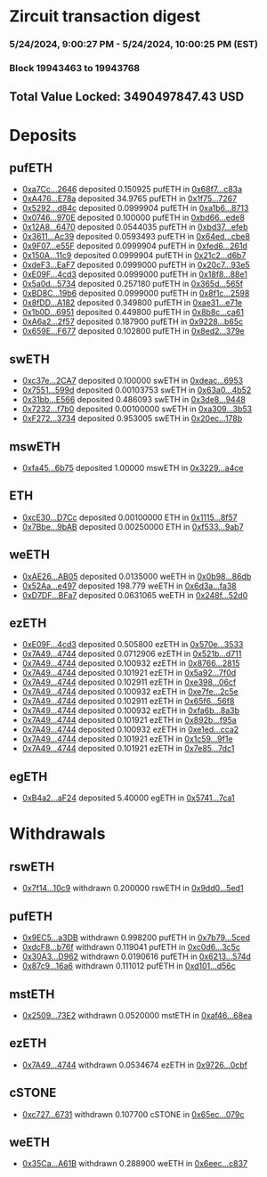 # Zircuit transaction digest
### 5/24/2024, 9:00:27 PM - 5/24/2024, 10:00:25 PM (EST)
### Block 19943463 to 19943768

## Total Value Locked: 3490497847.43 USD

# Deposits
## pufETH
- [0xa7Cc...2646](https://etherscan.io/address/0xa7Cc268f64BF02E2A4F9f1ab80D8Ac3A8a622646) deposited 0.150925 pufETH in [0x68f7...c83a](https://etherscan.io/tx/0xa7Cc268f64BF02E2A4F9f1ab80D8Ac3A8a622646)
- [0xA476...E78a](https://etherscan.io/address/0xA4766233D6b70C33e97b3301a3b2c8Fd2997E78a) deposited 34.9765 pufETH in [0x1f75...7267](https://etherscan.io/tx/0xA4766233D6b70C33e97b3301a3b2c8Fd2997E78a)
- [0x5292...d84c](https://etherscan.io/address/0x52923a2edC47e65e871f6d7526A1C4E6C768d84c) deposited 0.0999904 pufETH in [0xa1b6...8713](https://etherscan.io/tx/0x52923a2edC47e65e871f6d7526A1C4E6C768d84c)
- [0x0746...970E](https://etherscan.io/address/0x0746C3698E2C5b090CaC20492A24D4468fDD970E) deposited 0.100000 pufETH in [0xbd66...ede8](https://etherscan.io/tx/0x0746C3698E2C5b090CaC20492A24D4468fDD970E)
- [0x12A8...6470](https://etherscan.io/address/0x12A83BC2Db7662AB61506cfa30403078D2E36470) deposited 0.0544035 pufETH in [0xbd37...efeb](https://etherscan.io/tx/0x12A83BC2Db7662AB61506cfa30403078D2E36470)
- [0x3611...Ac39](https://etherscan.io/address/0x36112Ab2274fa95C1938A9E3DA8944a5a4f4Ac39) deposited 0.0593493 pufETH in [0x64ed...cbe8](https://etherscan.io/tx/0x36112Ab2274fa95C1938A9E3DA8944a5a4f4Ac39)
- [0x9F07...e55F](https://etherscan.io/address/0x9F077aB109467AE12991E3d5b017f9d9884Ce55F) deposited 0.0999904 pufETH in [0xfed6...261d](https://etherscan.io/tx/0x9F077aB109467AE12991E3d5b017f9d9884Ce55F)
- [0x150A...11c9](https://etherscan.io/address/0x150A26b9Dc7613b08A46C97a2491194c69C311c9) deposited 0.0999904 pufETH in [0x21c2...d6b7](https://etherscan.io/tx/0x150A26b9Dc7613b08A46C97a2491194c69C311c9)
- [0xdeF3...EaF7](https://etherscan.io/address/0xdeF3eb85aa85c9eD9dEc1A406a44c93ec9E5EaF7) deposited 0.0999000 pufETH in [0x20c7...93e5](https://etherscan.io/tx/0xdeF3eb85aa85c9eD9dEc1A406a44c93ec9E5EaF7)
- [0xE09F...4cd3](https://etherscan.io/address/0xE09Fb8Fc11204eb31a02438E364fD98f8dc94cd3) deposited 0.0999000 pufETH in [0x18f8...88e1](https://etherscan.io/tx/0xE09Fb8Fc11204eb31a02438E364fD98f8dc94cd3)
- [0x5a0d...5734](https://etherscan.io/address/0x5a0d0A6Fd55668a846dB7CCDC12c9c701d665734) deposited 0.257180 pufETH in [0x365d...565f](https://etherscan.io/tx/0x5a0d0A6Fd55668a846dB7CCDC12c9c701d665734)
- [0xBD8C...19b6](https://etherscan.io/address/0xBD8C94c6355f99094a54A7867CfE9F4A4b8819b6) deposited 0.0999000 pufETH in [0x8f1c...2598](https://etherscan.io/tx/0xBD8C94c6355f99094a54A7867CfE9F4A4b8819b6)
- [0x8fDD...A182](https://etherscan.io/address/0x8fDDE9a2D90cFfC9C7cebc33b83fB13e0766A182) deposited 0.349800 pufETH in [0xae31...e71e](https://etherscan.io/tx/0x8fDDE9a2D90cFfC9C7cebc33b83fB13e0766A182)
- [0x1b0D...6951](https://etherscan.io/address/0x1b0DcF5CB289BbaE23F0bdFF52F5B3A4cDF96951) deposited 0.449800 pufETH in [0x8b8c...ca61](https://etherscan.io/tx/0x1b0DcF5CB289BbaE23F0bdFF52F5B3A4cDF96951)
- [0xA6a2...2f57](https://etherscan.io/address/0xA6a21460F84FF20FBaFc2F31949E48d3776e2f57) deposited 0.187900 pufETH in [0x9228...b65c](https://etherscan.io/tx/0xA6a21460F84FF20FBaFc2F31949E48d3776e2f57)
- [0x659E...F677](https://etherscan.io/address/0x659E57DC218161aC2E93aE79876232DE1968F677) deposited 0.102800 pufETH in [0x8ed2...379e](https://etherscan.io/tx/0x659E57DC218161aC2E93aE79876232DE1968F677)
## swETH
- [0xc37e...2CA7](https://etherscan.io/address/0xc37e705f34801896121B2Da24327332Cb7DC2CA7) deposited 0.100000 swETH in [0xdeac...6953](https://etherscan.io/tx/0xc37e705f34801896121B2Da24327332Cb7DC2CA7)
- [0x7551...599d](https://etherscan.io/address/0x755121C43b64509dcd7f5089698A6FE3b04f599d) deposited 0.00103753 swETH in [0x63a0...4b52](https://etherscan.io/tx/0x755121C43b64509dcd7f5089698A6FE3b04f599d)
- [0x31bb...E566](https://etherscan.io/address/0x31bb2320922d6cFbFaEefA1cC4D1b1B94e7eE566) deposited 0.486093 swETH in [0x3de8...9448](https://etherscan.io/tx/0x31bb2320922d6cFbFaEefA1cC4D1b1B94e7eE566)
- [0x7232...f7b0](https://etherscan.io/address/0x7232c6f5C9e25f25cc8EE4083803b93BF25af7b0) deposited 0.00100000 swETH in [0xa309...3b53](https://etherscan.io/tx/0x7232c6f5C9e25f25cc8EE4083803b93BF25af7b0)
- [0xF272...3734](https://etherscan.io/address/0xF272a348C123ef0D0fc4C080Fe738978F4733734) deposited 0.953005 swETH in [0x20ec...178b](https://etherscan.io/tx/0xF272a348C123ef0D0fc4C080Fe738978F4733734)
## mswETH
- [0xfa45...6b75](https://etherscan.io/address/0xfa45A2E5757165ce347ba2F185940467d9896b75) deposited 1.00000 mswETH in [0x3229...a4ce](https://etherscan.io/tx/0xfa45A2E5757165ce347ba2F185940467d9896b75)
## ETH
- [0xcE30...D7Cc](https://etherscan.io/address/0xcE306E099c7Af7A4aC427e4258e68bE54CDcD7Cc) deposited 0.00100000 ETH in [0x1115...8f57](https://etherscan.io/tx/0xcE306E099c7Af7A4aC427e4258e68bE54CDcD7Cc)
- [0x7Bbe...9bAB](https://etherscan.io/address/0x7BbeE3e3f5fc2F58bA6817676065A43d79519bAB) deposited 0.00250000 ETH in [0xf533...9ab7](https://etherscan.io/tx/0x7BbeE3e3f5fc2F58bA6817676065A43d79519bAB)
## weETH
- [0xAE26...AB05](https://etherscan.io/address/0xAE265C65A31b14f94dB00F038676293818DeAB05) deposited 0.0135000 weETH in [0x0b98...86db](https://etherscan.io/tx/0xAE265C65A31b14f94dB00F038676293818DeAB05)
- [0x52Aa...e497](https://etherscan.io/address/0x52Aa899454998Be5b000Ad077a46Bbe360F4e497) deposited 198.779 weETH in [0x6d3a...fa38](https://etherscan.io/tx/0x52Aa899454998Be5b000Ad077a46Bbe360F4e497)
- [0xD7DF...BFa7](https://etherscan.io/address/0xD7DF7E085214743530afF339aFC420c7c720BFa7) deposited 0.0631065 weETH in [0x248f...52d0](https://etherscan.io/tx/0xD7DF7E085214743530afF339aFC420c7c720BFa7)
## ezETH
- [0xE09F...4cd3](https://etherscan.io/address/0xE09Fb8Fc11204eb31a02438E364fD98f8dc94cd3) deposited 0.505800 ezETH in [0x570e...3533](https://etherscan.io/tx/0xE09Fb8Fc11204eb31a02438E364fD98f8dc94cd3)
- [0x7A49...4744](https://etherscan.io/address/0x7A493Be5c2ce014cD049Bf178a1ac0Db1B434744) deposited 0.0712906 ezETH in [0x521b...d711](https://etherscan.io/tx/0x7A493Be5c2ce014cD049Bf178a1ac0Db1B434744)
- [0x7A49...4744](https://etherscan.io/address/0x7A493Be5c2ce014cD049Bf178a1ac0Db1B434744) deposited 0.100932 ezETH in [0x8766...2815](https://etherscan.io/tx/0x7A493Be5c2ce014cD049Bf178a1ac0Db1B434744)
- [0x7A49...4744](https://etherscan.io/address/0x7A493Be5c2ce014cD049Bf178a1ac0Db1B434744) deposited 0.101921 ezETH in [0x5a92...7f0d](https://etherscan.io/tx/0x7A493Be5c2ce014cD049Bf178a1ac0Db1B434744)
- [0x7A49...4744](https://etherscan.io/address/0x7A493Be5c2ce014cD049Bf178a1ac0Db1B434744) deposited 0.102911 ezETH in [0xe398...06cf](https://etherscan.io/tx/0x7A493Be5c2ce014cD049Bf178a1ac0Db1B434744)
- [0x7A49...4744](https://etherscan.io/address/0x7A493Be5c2ce014cD049Bf178a1ac0Db1B434744) deposited 0.100932 ezETH in [0xe7fe...2c5e](https://etherscan.io/tx/0x7A493Be5c2ce014cD049Bf178a1ac0Db1B434744)
- [0x7A49...4744](https://etherscan.io/address/0x7A493Be5c2ce014cD049Bf178a1ac0Db1B434744) deposited 0.102911 ezETH in [0x65f6...56f8](https://etherscan.io/tx/0x7A493Be5c2ce014cD049Bf178a1ac0Db1B434744)
- [0x7A49...4744](https://etherscan.io/address/0x7A493Be5c2ce014cD049Bf178a1ac0Db1B434744) deposited 0.100932 ezETH in [0xfa6b...8a3b](https://etherscan.io/tx/0x7A493Be5c2ce014cD049Bf178a1ac0Db1B434744)
- [0x7A49...4744](https://etherscan.io/address/0x7A493Be5c2ce014cD049Bf178a1ac0Db1B434744) deposited 0.101921 ezETH in [0x892b...f95a](https://etherscan.io/tx/0x7A493Be5c2ce014cD049Bf178a1ac0Db1B434744)
- [0x7A49...4744](https://etherscan.io/address/0x7A493Be5c2ce014cD049Bf178a1ac0Db1B434744) deposited 0.100932 ezETH in [0xe1ed...cca2](https://etherscan.io/tx/0x7A493Be5c2ce014cD049Bf178a1ac0Db1B434744)
- [0x7A49...4744](https://etherscan.io/address/0x7A493Be5c2ce014cD049Bf178a1ac0Db1B434744) deposited 0.101921 ezETH in [0x1c59...9f1e](https://etherscan.io/tx/0x7A493Be5c2ce014cD049Bf178a1ac0Db1B434744)
- [0x7A49...4744](https://etherscan.io/address/0x7A493Be5c2ce014cD049Bf178a1ac0Db1B434744) deposited 0.101921 ezETH in [0x7e85...7dc1](https://etherscan.io/tx/0x7A493Be5c2ce014cD049Bf178a1ac0Db1B434744)
## egETH
- [0xB4a2...aF24](https://etherscan.io/address/0xB4a2E8824a2648874d92DbE34572B00ACf96aF24) deposited 5.40000 egETH in [0x5741...7ca1](https://etherscan.io/tx/0xB4a2E8824a2648874d92DbE34572B00ACf96aF24)
# Withdrawals
## rswETH
- [0x7f14...10c9](https://etherscan.io/address/0x7f1468cb7206662Ad7213038227858948cb810c9) withdrawn 0.200000 rswETH in [0x9dd0...5ed1](https://etherscan.io/tx/0x7f1468cb7206662Ad7213038227858948cb810c9)
## pufETH
- [0x9EC5...a3DB](https://etherscan.io/address/0x9EC52840f69d410E0753D4b70FfA5ebaD722a3DB) withdrawn 0.998200 pufETH in [0x7b79...5ced](https://etherscan.io/tx/0x9EC52840f69d410E0753D4b70FfA5ebaD722a3DB)
- [0xdcF8...b76f](https://etherscan.io/address/0xdcF8f477f42D5c5889F8A28bFfB8bDbb4313b76f) withdrawn 0.119041 pufETH in [0xc0d6...3c5c](https://etherscan.io/tx/0xdcF8f477f42D5c5889F8A28bFfB8bDbb4313b76f)
- [0x30A3...D962](https://etherscan.io/address/0x30A37790e0ed186648A0bD4DAdbaa2C75895D962) withdrawn 0.0190616 pufETH in [0x6213...574d](https://etherscan.io/tx/0x30A37790e0ed186648A0bD4DAdbaa2C75895D962)
- [0x87c9...16a6](https://etherscan.io/address/0x87c923c8722bB43013b464e3f603651DaadA16a6) withdrawn 0.111012 pufETH in [0xd101...d56c](https://etherscan.io/tx/0x87c923c8722bB43013b464e3f603651DaadA16a6)
## mstETH
- [0x2509...73E2](https://etherscan.io/address/0x250977dd092FBc44972e6957Df802771eDFF73E2) withdrawn 0.0520000 mstETH in [0xaf46...68ea](https://etherscan.io/tx/0x250977dd092FBc44972e6957Df802771eDFF73E2)
## ezETH
- [0x7A49...4744](https://etherscan.io/address/0x7A493Be5c2ce014cD049Bf178a1ac0Db1B434744) withdrawn 0.0534674 ezETH in [0x9726...0cbf](https://etherscan.io/tx/0x7A493Be5c2ce014cD049Bf178a1ac0Db1B434744)
## cSTONE
- [0xc727...6731](https://etherscan.io/address/0xc727042D5C6Ef6B01Bd79e68E4076027c94a6731) withdrawn 0.107700 cSTONE in [0x65ec...079c](https://etherscan.io/tx/0xc727042D5C6Ef6B01Bd79e68E4076027c94a6731)
## weETH
- [0x35Ca...A61B](https://etherscan.io/address/0x35Ca268681A60F9a3c163C1E9B9A71cC16b4A61B) withdrawn 0.288900 weETH in [0x6eec...c837](https://etherscan.io/tx/0x35Ca268681A60F9a3c163C1E9B9A71cC16b4A61B)
